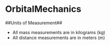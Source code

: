 # OrbitalMechanics

##Units of Measurement##

* All mass measurements are in kilograms (kg)
* All distance measurements are in meters (m)